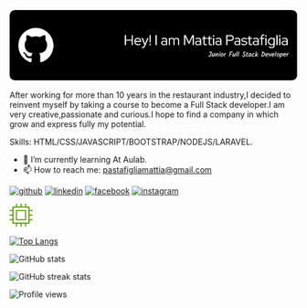 ![Header](./github-header-image-3.png)


After working for more than 10 years in the restaurant industry,I decided to reinvent myself by taking a course to become a Full Stack developer.I am very creative,passionate and curious.I hope to find a company in which grow and express fully my potential.

Skills: HTML/CSS/JAVASCRIPT/BOOTSTRAP/NODEJS/LARAVEL.

- 🌱 I’m currently learning At Aulab. 
- 📫 How to reach me: pastafigliamattia@gmail.com



[<img src='https://cdn.jsdelivr.net/npm/simple-icons@3.0.1/icons/github.svg' alt='github' height='40'>](https://github.com/max5oooooo)  [<img src='https://cdn.jsdelivr.net/npm/simple-icons@3.0.1/icons/linkedin.svg' alt='linkedin' height='40'>](https://www.linkedin.com/in/https://www.linkedin.com/in/mattia-pastafiglia-75909a252//)  [<img src='https://cdn.jsdelivr.net/npm/simple-icons@3.0.1/icons/facebook.svg' alt='facebook' height='40'>](https://www.facebook.com/https://www.facebook.com/MattiaPastafiglia)  [<img src='https://cdn.jsdelivr.net/npm/simple-icons@3.0.1/icons/instagram.svg' alt='instagram' height='40'>](https://www.instagram.com/https://www.instagram.com/mattiapastafiglia//)  

<a href='https://docs.github.com/en/developers'><img src='https://raw.githubusercontent.com/acervenky/animated-github-badges/master/assets/devbadge.gif' width='40' height='40'></a> 

[![Top Langs](https://github-readme-stats.vercel.app/api/top-langs/?username=max5oooooo)](https://github.com/anuraghazra/github-readme-stats)

![GitHub stats](https://github-readme-stats.vercel.app/api?username=max5oooooo&show_icons=true)  

![GitHub streak stats](https://streak-stats.demolab.com/?user=max5oooooo)  

![Profile views](https://gpvc.arturio.dev/max5oooooo)  
